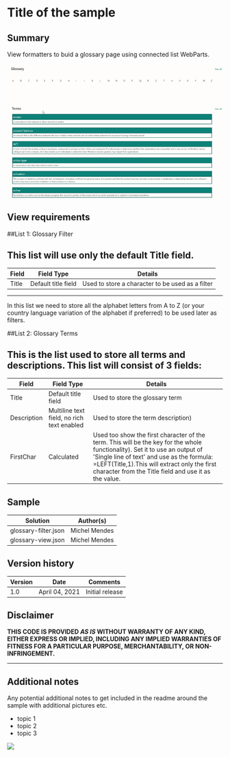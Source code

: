 # Title of the sample

## Summary
View formatters to buid a glossary page using connected list WebParts.

![Document Library Sample](filteredGlossary.gif)

## View requirements
##List 1: Glossary Filter

This list will use only the default Title field. 
----
Field|Field Type|Details
-----|----------|--------
Title| Default title field|Used to store a character to be used as a filter
---
In this list we need to store all the alphabet letters from A to Z (or your country language variation of the alphabet if preferred) to be used later as filters.

##List 2: Glossary Terms

This is the list used to store all terms and descriptions. This list will consist of 3 fields:
----
Field|Field Type|Details
-----|----------|--------
Title| Default title field|Used to store the glossary term
Description|Multiline text field, no rich text enabled|Used to store the term description)
FirstChar|Calculated| Used too show the first character of the term. This will be the key for the whole functionality). Set it to use an output of 'Single line of text' and use as the formula: =LEFT(Title,1).This will extract only the first character from the Title field and use it as the value. 

## Sample

Solution|Author(s)
--------|---------
glossary-filter.json | Michel Mendes
glossary-view.json | Michel Mendes

## Version history

Version|Date|Comments
-------|----|--------
1.0|April 04, 2021|Initial release

## Disclaimer
**THIS CODE IS PROVIDED *AS IS* WITHOUT WARRANTY OF ANY KIND, EITHER EXPRESS OR IMPLIED, INCLUDING ANY IMPLIED WARRANTIES OF FITNESS FOR A PARTICULAR PURPOSE, MERCHANTABILITY, OR NON-INFRINGEMENT.**

---

## Additional notes
Any potential additional notes to get included in the readme around the sample with additional pictures etc.

- topic 1
- topic 2
- topic 3

<img src="https://telemetry.sharepointpnp.com/sp-dev-list-formatting/view-samples/readme-template" />
